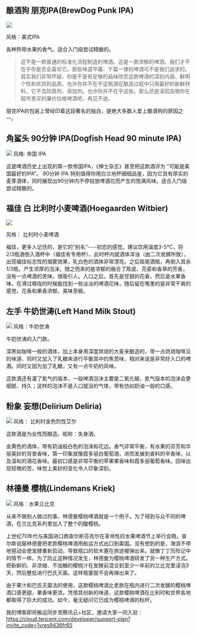 ## 酿酒狗 朋克IPA(BrewDog Punk IPA)
![](https://upload-images.jianshu.io/upload_images/16777-3ea3fa12b11d55c0.png?imageMogr2/auto-orient/strip%7CimageView2/2/w/1240)

风格：美式IPA  

各种热带水果的香气。适合入门级尝试精酿的。

> 这不是一款普通的标准化流程制造的啤酒。这是一款浓郁的啤酒。我们才不在乎你是否会喜欢它。那些味道平庸、千篇一律的啤酒可不是我们追求的。其实我们非常怀疑，你是不是有足够的品味欣赏这款啤酒的深刻内涵、鲜明个性和优异的品质。也许你并不在乎这瓶酒在酿造过程中只用最好的新鲜材料，它不含防腐剂、添加剂。也许你并不在乎这些。那么还是滚回去喝你在超市里买的廉价拉格啤酒吧，再见不送。

朋克IPA的包装上曾经印着这段著名的独白，是绝大多数人爱上酿酒狗的原因之一。

## 角鲨头 90分钟 IPA(Dogfish Head 90 minute IPA)
![](https://upload-images.jianshu.io/upload_images/16777-07d726df2e6e2f89.png?imageMogr2/auto-orient/strip%7CimageView2/2/w/1240)
风格: 帝国 IPA  

这是啤酒历史上出现的第一款帝国IPA，《绅士杂志》甚至把这款酒评为 “可能是美国最好的IPA”。
90分钟 IPA 特别值得你用白兰地杯细细品鉴，因为它具有厚实的麦芽酒体，同时展现出90分钟内不停投放啤酒花而产生的饱满风味。适合入门级尝试精酿的。

## 福佳 白 比利时小麦啤酒(Hoegaarden Witbier)
![](https://upload-images.jianshu.io/upload_images/16777-6b03b84981aef0ac.png?imageMogr2/auto-orient/strip%7CimageView2/2/w/1240)

风格： 比利时小麦啤酒

福佳，更多人记住的，是它的“别名”----初恋的感觉。建议饮用温度3-5℃，将2/3瓶酒倒入酒杯中（福佳有专用杯）。此时杯内就酒体浑浊（由二次发酵所致），出现福佳标志性的烟雾效果，乳白色的酒体非常漂亮。之后摇晃酒瓶，再倒入其余1/3瓶，产生浓厚的泡沫，随之而来的是浓郁的融合了陈皮、芫荽和香草的芳香，没有一点啤酒的苦味，很吸引人。入口之后，首先是甘甜的花香，然后是水果香味。在滑过喉咙的时候能找到一些淡淡的啤酒花味，随后留在嘴里的是非常干爽的感觉，花香和果香浓郁，美味至极。

## 左手 牛奶世涛(Left Hand Milk Stout)
![](https://upload-images.jianshu.io/upload_images/16777-14efc95282167dbd.png?imageMogr2/auto-orient/strip%7CimageView2/2/w/1240)
风格：牛奶世涛

牛奶世涛的入门款。

深黑如咖啡一般的酒体，加上本身用深度烘焙的大麦来酿造的，带一点烘焙咖啡豆的味道、同时又加入了乳糖来进行平衡其中的焦苦味，相对来说是非常好入口的啤酒。同时又因为加了乳糖，又有一点牛奶的风味。

这款酒还有灌了氮气的版本，一般啤酒泡沫主要是二氧化碳，氮气版本的泡沫会更细腻、持久；这样的泡沫不是入口就没的气体，带有彷如奶油一般的口感。

## 粉象 妄想(Delirium Deliria)
![](https://upload-images.jianshu.io/upload_images/16777-b034670c03aab97d.png?imageMogr2/auto-orient/strip%7CimageView2/2/w/1240)
风格： 比利时金色烈性艾尔  

这款酒是为女性而酿造。昵称：失身酒。

金黄色的酒体，带有奶油般白色的泡沫和花边。香气非常平衡，有水果的芬芳和华丽美妙的背景香味，第一印象就像霞多丽白葡萄酒，进而发展到香料的辛香味，以及温和的酒花香味。最初口感是非常平衡的苹果果香味和霞多丽葡萄香味。回味出现轻微的苦，味觉上美妙的变化令人印象深刻。

## 林德曼 樱桃(Lindemans Kriek)
![](https://upload-images.jianshu.io/upload_images/16777-dd6b2ed5c59736c5.png?imageMogr2/auto-orient/strip%7CimageView2/2/w/1240)
风格：水果兰比克

从来不做别人做过的事，林德曼樱桃啤酒就是一个例子。为了得到与众不同的啤酒，在兰比克系列里加入了整个的酸樱桃。

上世纪70年代与美国进口商查尔斯芬克尔在革命性的水果啤酒节上举行会晤。查尔斯说服林德曼把老款樱桃啤酒用船运方式出口到美国。没有想到的是，海浪不停地晃动会使发酵重新启动，导致瓶口的软木塞在旅途被弹出来。就像丁丁历险记中的情节一样。为了防止这种情况发生，林德曼为樱桃啤酒研发了另一种生产方式。把新鲜的、非浓缩、不加糖的樱桃汁在发酵前混合到至少一年前的兰比克里浸泡3天，然后整批进行巴氏灭菌。这样瓶塞就不会再弹出来了。

由于果汁和巴氏灭菌法的使用，这款樱桃啤酒比老款在瓶内进行二次发酵的樱桃啤酒口感更甜，果香味更浓。凭借其创新的味道，这款樱桃啤酒在比利时和世界各地都取得了巨大的成功。如今，毫无疑问它已成为樱桃啤酒的标杆。

我的博客即将搬运同步至腾讯云+社区，邀请大家一同入驻：https://cloud.tencent.com/developer/support-plan?invite_code=1vres9436fr65
